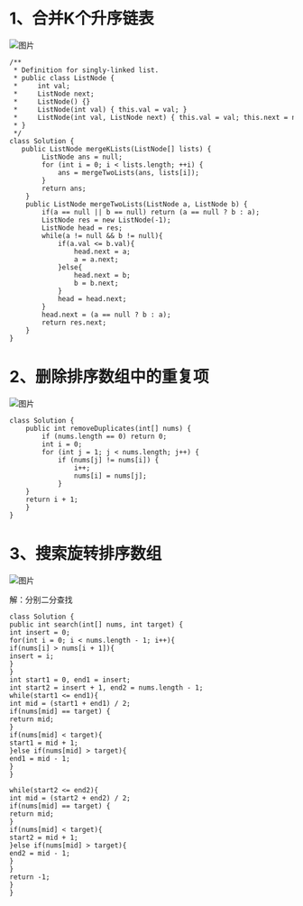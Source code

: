 # 1、合并K个升序链表

![图片](https://uploader.shimo.im/f/pAbilbsx4XD7bhmN.png!thumbnail?fileGuid=gKcYP8tXDVXxYkQV)

```plain
/**
 * Definition for singly-linked list.
 * public class ListNode {
 *     int val;
 *     ListNode next;
 *     ListNode() {}
 *     ListNode(int val) { this.val = val; }
 *     ListNode(int val, ListNode next) { this.val = val; this.next = next; }
 * }
 */
class Solution {
   public ListNode mergeKLists(ListNode[] lists) {
        ListNode ans = null;
        for (int i = 0; i < lists.length; ++i) {
            ans = mergeTwoLists(ans, lists[i]);
        }
        return ans;
    }
    public ListNode mergeTwoLists(ListNode a, ListNode b) {
        if(a == null || b == null) return (a == null ? b : a);
        ListNode res = new ListNode(-1);
        ListNode head = res;
        while(a != null && b != null){
            if(a.val <= b.val){               
                head.next = a;
                a = a.next;
            }else{               
                head.next = b;
                b = b.next;
            }
            head = head.next;
        }
        head.next = (a == null ? b : a);
        return res.next;
    }
}
```
# 2、删除排序数组中的重复项

![图片](https://uploader.shimo.im/f/O0ITXqQe6lIGvFdx.png!thumbnail?fileGuid=gKcYP8tXDVXxYkQV)

```plain
class Solution {
    public int removeDuplicates(int[] nums) {
        if (nums.length == 0) return 0;
        int i = 0;
        for (int j = 1; j < nums.length; j++) {
            if (nums[j] != nums[i]) {
                i++;
                nums[i] = nums[j];
            }
    }
    return i + 1;
    }
}
```
# 3、搜索旋转排序数组

![图片](https://uploader.shimo.im/f/zBuwOoIN4sNreKdl.png!thumbnail?fileGuid=gKcYP8tXDVXxYkQV)

解：分别二分查找

```plain
class Solution {
public int search(int[] nums, int target) {
int insert = 0;
for(int i = 0; i < nums.length - 1; i++){
if(nums[i] > nums[i + 1]){
insert = i;
}
}
int start1 = 0, end1 = insert;
int start2 = insert + 1, end2 = nums.length - 1;
while(start1 <= end1){
int mid = (start1 + end1) / 2;
if(nums[mid] == target) {
return mid;
}
if(nums[mid] < target){
start1 = mid + 1;
}else if(nums[mid] > target){
end1 = mid - 1;
}
}

while(start2 <= end2){
int mid = (start2 + end2) / 2;
if(nums[mid] == target) {
return mid;
}
if(nums[mid] < target){
start2 = mid + 1;
}else if(nums[mid] > target){
end2 = mid - 1;
}
}
return -1;
}
}
```
